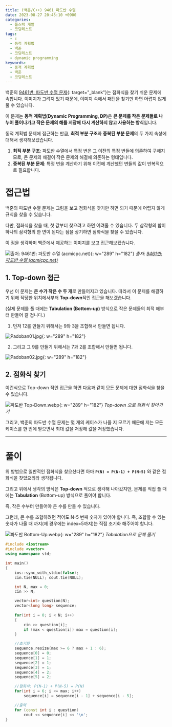 ```yaml
---
title: (백준/C++) 9461_파도반 수열
date: 2023-08-27 20:45:10 +0900
categories:
  - 풀스택 개발
  - 코딩테스트
tags:
  - c
  - 동적 계획법
  - 백준
  - 코딩테스트
  - dynamic programming
keywords:
  - 동적 계획법
  - 백준
  - 코딩테스트
---
```


백준의 [9461번: 파도반 수열 문제](https://www.acmicpc.net/problem/9461){: target="_blank"}는 점화식을 찾기 쉬운 문제에 속합니다.
이미지가 그려져 있기 때문에, 이미지 속에서 패턴을 찾기만 하면 어렵지 않게 풀 수 있습니다.

이 문제는 <span class="keyword">**동적 계획법(Dynamic Programming, DP)**</span>은 **큰 문제를 작은 문제들로 나누어 풀어나가고 작은 문제의 해를 저장해 다시 계산하지 않고 사용하는 방식**입니다.

동적 계획법 문제에 접근하는 만큼, **최적 부분 구조**와 **중복된 부분 문제**의 두 가지 속성에 대해서 생각해보겠습니다.

1. **최적 부분 구조**: 파도반 수열에서 특정 변은 그 이전의 특정 변들에 의존하여 구해지므로, 큰 문제의 해결이 작은 문제의 해결에 의존하는 형태입니다.
2. **중복된 부분 문제**: 특정 변을 계산하기 위해 이전에 계산했던 변들의 값이 반복적으로 필요합니다.

# 접근법

백준의 파도반 수열 문제는 그림을 보고 점화식을 찾기만 하면 되기 때문에 어렵지 않게 규칙을 찾을 수 있습니다.

다만, 점화식을 찾을 때, 첫 값부터 찾으려고 하면 어려울 수 있습니다. 두 삼각형의 합이 하나의 삼각형의 한 면이 된다는 점을 상기하면 점화식을 찾을 수 있습니다.

이 점을 생각하며 백준에서 제공하는 이미지를 보고 접근해보겠습니다.

![출처: [9461번: 파도반 수열 (acmicpc.net)](https://www.acmicpc.net/problem/9461)](https://img1.daumcdn.net/thumb/R1280x0/?scode=mtistory2&fname=https%3A%2F%2Fblog.kakaocdn.net%2Fdn%2FdONytx%2FbtsrTPwQMW4%2FQVB3gm5d3vl7lZJCxmsXH1%2Fimg.png){: w="289" h="182"}
_출처: [9461번: 파도반 수열 (acmicpc.net)](https://www.acmicpc.net/problem/9461)_

## 1. Top-down 접근

우선 이 문제는 <span class="important">**큰 수가 작은 수 두 개**</span>로 만들어지고 있습니다. 따라서 이 문제를 해결하기 위해 적당한 위치에서부터 **Top-down**적인 접근을 해보겠습니다.

(실제 문제를 풀 때에는 **Tabulation (Bottom-up)** 방식으로 작은 문제들의 최적 해부터 만들어 갈 겁니다.)

1) 먼저 12를 만들기 위해서는 9와 3을 조합해서 만들면 됩니다.

![Padoban01.jpg](https://i.postimg.cc/FF0LmWtR/Padoban01.jpg){: w="289" h="182"}

2) 그리고 그 9를 만들기 위해서는 7과 2를 조합해서 만들면 됩니다.

![Padoban02.jpg](https://i.postimg.cc/WbjJ4Gj7/Padoban02.jpg){: w="289" h="182"}

## 2. 점화식 찾기

이런식으로 Top-down 적인 접근을 하면 다음과 같이 모든 문제에 대한 점화식을 찾을 수 있습니다.

![파도반 Top-Down.webp](https://i.postimg.cc/5t5hfWmg/파도반_Top-Down.webp){: w="289" h="182"}
_Top-down 으로 점화식 찾아가기_

그리고, 백준의 파도반 수열 문제는 몇 개의 케이스가 나올 지 모르기 때문에 저는 모든 케이스를 한 번에 받으면서 최대 값을 저장해 값을 저장했습니다.

---

# 풀이

위 방법으로 일반적인 점화식을 찾으셨다면 아마 **`P(N) = P(N-1) + P(N-5)`** 와 같은 점화식을 찾았으리라 생각됩니다.

그리고 위에서 생각의 방식은 **Top-down** 적으로 생각해 나아갔지만, 문제를 직접 풀 때에는 **Tabulation** (Bottom-up) 방식으로 풀어야 합니다.

즉, 작은 수부터 만들어야 큰 수를 만들 수 있습니다.

그런데, 큰 수를 조합하려면 적어도 N-5 번째 숫자가 있어야 합니다. 즉, 조합할 수 있는 숫자가 나올 때 까지(제 경우에는 index=5까지)는 직접 초기화 해주어야 합니다.

![파도반 Bottom-Up.webp](https://i.postimg.cc/NfSq44M6/파도반_Bottom-Up.webp){: w="289" h="182"}
_Tabulation으로 문제 풀기_

```cpp
#include <iostream>
#include <vector>
using namespace std;

int main()
{
	ios::sync_with_stdio(false);
	cin.tie(NULL); cout.tie(NULL);

	int N, max = 0;
	cin >> N;

	vector<int> question(N);
	vector<long long> sequence;
	
	for(int i = 0; i < N; i++)
	{
		cin >> question[i];
		if (max < question[i]) max = question[i];
	}

	//초기화
	sequence.resize(max >= 6 ? max + 1 : 6);
	sequence[0] = 0;
	sequence[1] = 1;
	sequence[2] = 1;
	sequence[3] = 1;
	sequence[4] = 2;
	sequence[5] = 2;

	//점화식: P(N-1) + P(N-5) = P(N)
	for(int i = 6; i <= max; i++)
		sequence[i] = sequence[i - 1] + sequence[i - 5];

	//출력
	for (const int i : question)
		cout << sequence[i] << '\n';
}
```